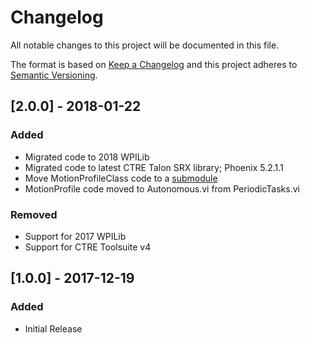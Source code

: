 # Changelog
All notable changes to this project will be documented in this file.

The format is based on [Keep a Changelog](http://keepachangelog.com/en/1.0.0/)
and this project adheres to [Semantic Versioning](http://semver.org/spec/v2.0.0.html).


## [2.0.0] - 2018-01-22
### Added
- Migrated code to 2018 WPILib
- Migrated code to latest CTRE Talon SRX library; Phoenix 5.2.1.1
- Move MotionProfileClass code to a [submodule](https://github.com/vannaka/Motion_Profiler_Class)
- MotionProfile code moved to Autonomous.vi from PeriodicTasks.vi
### Removed
- Support for 2017 WPILib
- Support for CTRE Toolsuite v4


## [1.0.0] - 2017-12-19
### Added
- Initial Release